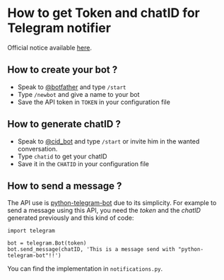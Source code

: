 # How to get Token and chatID for Telegram notifier

Official notice available [here](https://core.telegram.org/bots#6-botfather).

## How to create your bot ?

+ Speak to [@botfather](https://t.me/BotFather) and type `/start`
+ Type `/newbot` and give a name to your bot
+ Save the API token in `TOKEN` in your configuration file

## How to generate chatID ?

+ Speak to [@cid_bot](https://t.me/cid_bot) and type `/start` or invite him in the wanted conversation.
+ Type `chatid` to get your chatID
+ Save it in the `CHATID` in your configuration file

## How to send a message ?

The API use is [python-telegram-bot](https://github.com/python-telegram-bot/python-telegram-bot) due to its simplicity.
For example to send a message using this API, you need the *token* and the *chatID* generated previously and this kind of code:

```
import telegram

bot = telegram.Bot(token)
bot.send_message(chatID, 'This is a message send with "python-telegram-bot"!!')
```

You can find the implementation in `notifications.py`.

